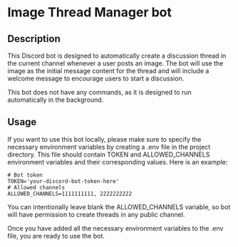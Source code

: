 # Image Thread Manager bot

## Description

This Discord bot is designed to automatically create a discussion thread in the current channel whenever a user posts 
an image. The bot will use the image as the initial message content for the thread and will include a welcome message 
to encourage users to start a discussion.

This bot does not have any commands, as it is designed to run automatically in the background.

## Usage

If you want to use this bot locally, please make sure to specify the necessary environment variables by creating a .env file 
in the project directory. This file should contain TOKEN and ALLOWED_CHANNELS environment variables and their corresponding values.
Here is an example:
```
# Bot token
TOKEN='your-discord-bot-token-here'
# Allowed channels
ALLOWED_CHANNELS=1111111111, 2222222222
```
You can intentionally leave blank the ALLOWED_CHANNELS variable, so bot will have permission to create threads in any public channel.

Once you have added all the necessary environment variables to the .env file, you are ready to use the bot. 